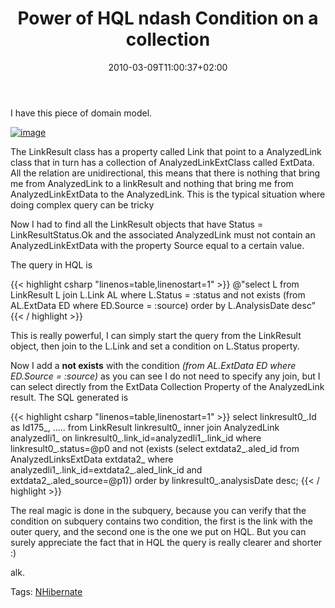 ﻿---
title: "Power of HQL ndash Condition on a collection"
description: ""
date: 2010-03-09T11:00:37+02:00
draft: false
tags: [HQL,Nhibernate]
categories: [Nhibernate]
---
I have this piece of domain model.

[![image](https://www.codewrecks.com/blog/wp-content/uploads/2010/03/image_thumb.png "image")](https://www.codewrecks.com/blog/wp-content/uploads/2010/03/image.png)

The LinkResult class has a property called Link that point to a AnalyzedLink class that in turn has a collection of AnalyzedLinkExtClass called ExtData. All the relation are unidirectional, this means that there is nothing that bring me from AnalyzedLink to a linkResult and nothing that bring me from AnalyzedLinkExtData to the AnalyzedLink. This is the typical situation where doing complex query can be tricky

Now I had to find all the LinkResult objects that have Status = LinkResultStatus.Ok and the associated AnalyzedLink must not contain an AnalyzedLinkExtData with the property Source equal to a certain value.

The query in HQL is

{{< highlight csharp "linenos=table,linenostart=1" >}}
@"select L
from LinkResult L
join L.Link AL
where L.Status = :status and
not exists (from AL.ExtData ED where ED.Source = :source)
order by L.AnalysisDate desc"
{{< / highlight >}}

This is really powerful, I can simply start the query from the LinkResult object, then join to the L.Link and set a condition on L.Status property.

Now I add a **not exists** with the condition *(from AL.ExtData ED where ED.Source = :source)* as you can see I do not need to specify any join, but I can select directly from the ExtData Collection Property of the AnalyzedLink result. The SQL generated is

{{< highlight csharp "linenos=table,linenostart=1" >}}
select
linkresult0_.Id as Id175_,
.....
from
LinkResult linkresult0_
inner join
AnalyzedLink analyzedli1_
on linkresult0_.link_id=analyzedli1_.link_id
where
linkresult0_.status=@p0
and  not (exists (select
extdata2_.aled_id
from
AnalyzedLinksExtData extdata2_
where
analyzedli1_.link_id=extdata2_.aled_link_id
and extdata2_.aled_source=@p1))
order by
linkresult0_.analysisDate desc;
{{< / highlight >}}

The real magic is done in the subquery, because you can verify that the condition on subquery contains two condition, the first is the link with the outer query, and the second one is the one we put on HQL. But you can surely appreciate the fact that in HQL the query is really clearer and shorter :)

alk.

Tags: [NHibernate](http://technorati.com/tag/NHibernate)
